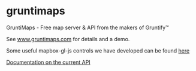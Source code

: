 # gruntimaps

GruntiMaps - Free map server &amp; API from the makers of Gruntify&trade;

See www.gruntimaps.com for details and a demo.

Some useful mapbox-gl-js controls we have developed can be found [here](../master/GruntiMaps.Controls)

[Documentation on the current API](../master/GruntiMaps.WebAPI/Documentation.md)
